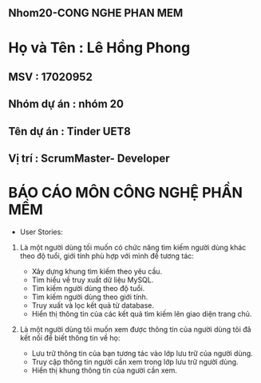 ## Nhom20-CONG NGHE PHAN MEM
# Họ và Tên : Lê Hồng Phong
## MSV : 17020952
## Nhóm dự án : nhóm 20

## Tên dự án : Tinder UET8
## Vị trí : ScrumMaster- Developer

#   BÁO CÁO MÔN CÔNG NGHỆ PHẦN MỀM
* User Stories:
 1) Là một người dùng tối muốn có chức năng tìm kiếm người dùng khác theo độ tuổi, giới tính phù hợp với mình để tương tác:
    - Xây dựng khung tìm kiếm theo yêu cầu.
    - Tìm hiểu về truy xuất dữ liệu MySQL.
    - Tìm kiếm người dùng theo độ tuổi.
    - Tìm kiếm người dùng theo giới tính.
    - Truy xuất và lọc kết quả từ database.
    - Hiển thị thông tin của các kết quả tìm kiếm lên giao diện trang chủ.
    
 2) Là một người dùng tôi muốn xem được thông tin của người dùng tôi đã kết nối để biết thông tin về họ:
    - Lưu trữ thông tin của bạn tương tác vào lớp lưu trữ của người dùng.
    - Truy cập thông tin người cần xem trong lớp lưu trữ người dùng.
    - Hiển thị khung thông tin của người cần xem.
